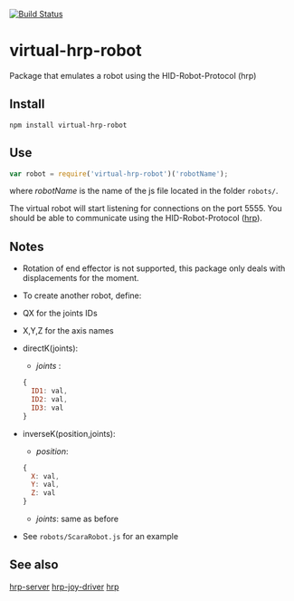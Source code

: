 [![Build Status](https://travis-ci.org/andresmanelli/virtual-hrp-robot.svg?branch=master)](https://travis-ci.org/andresmanelli/virtual-hrp-robot)

# virtual-hrp-robot
Package that emulates a robot using the HID-Robot-Protocol (hrp)

## Install
```npm install virtual-hrp-robot```

## Use
```js
var robot = require('virtual-hrp-robot')('robotName');
```

where _robotName_ is the name of the js file located in the folder ```robots/```.

The virtual robot will start listening for connections on the port 5555. You should be able to communicate using the HID-Robot-Protocol ([hrp](https://github.com/andresmanelli/hrp)).

## Notes
 - Rotation of end effector is not supported, this package only deals with displacements for the moment.
 - To create another robot, define:
  - QX for the joints IDs
  - X,Y,Z for the axis names
  - directK(joints):
    - _joints_ :
    ```js
    {
      ID1: val,
      ID2: val,
      ID3: val
    }
    ```
  - inverseK(position,joints):
    - _position_:
    ```js
    {
      X: val,
      Y: val,
      Z: val
    }
    ```
    - _joints_: same as before
    
- See ```robots/ScaraRobot.js``` for an example

## See also 

[hrp-server](https://github.com/andresmanelli/hrp-server)
[hrp-joy-driver](https://github.com/andresmanelli/hrp-joy-driver)
[hrp](https://github.com/andresmanelli/hrp)
